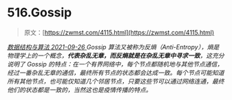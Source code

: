 <!--yml
category: 未分类
date: 0001-01-01 00:00:00
-->

# 516.Gossip

> 原文：[https://zwmst.com/4115.html](https://zwmst.com/4115.html)

   [ *数据结构与算法* ](https://zwmst.com/%e6%95%b0%e6%8d%ae%e7%bb%93%e6%9e%84%e4%b8%8e%e7%ae%97%e6%b3%95)*[ <time datetime="2021-09-27T00:10:54+08:00"> 2021-09-26 </time> ](https://zwmst.com/4115.html)  Gossip 算法又被称为反熵（Anti-Entropy），熵是物理学上的一个概念，**代表杂乱无章，而反熵就是在杂乱无章中寻求一致**，这充分说明了 Gossip 的特点：在一个有界网络中，每个节点都随机地与其他节点通信，经过一番杂乱无章的通信，最终所有节点的状态都会达成一致。每个节点可能知道所有其他节点，也可能仅知道几个邻居节点，只要这些节可以通过网络连通，最终他们的状态都是一致的，当然这也是疫情传播的特点。*
